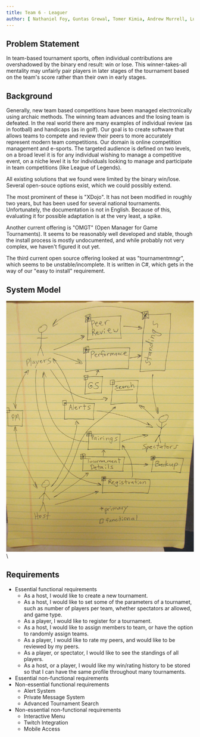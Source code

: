 ```yaml
---
title: Team 6 - Leaguer
author: [ Nathaniel Foy, Guntas Grewal, Tomer Kimia, Andrew Murrell, Luke Shumaker, Davis Webb ]
---
```


Problem Statement
-----------------

In team-based tournament sports, often individual contributions are
overshadowed by the binary end result: win or lose.  This
winner-takes-all mentality may unfairly pair players in later stages
of the tournament based on the team's score rather than their own in
early stages.


Background
----------

Generally, new team based competitions have been managed
electronically using archaic methods.  The winning team advances and
the losing team is defeated.  In the real world there are many
examples of individual review (as in football) and handicaps (as in
golf).  Our goal is to create software that allows teams to compete
and review their peers to more accurately represent modern team
competitions.  Our domain is online competition management and
e-sports.  The targeted audience is defined on two levels, on a broad
level it is for any individual wishing to manage a competitive event,
on a niche level it is for individuals looking to manage and
participate in team competitions (like League of Legends).

All existing solutions that we found were limited by the binary
win/lose.  Several open-souce options exist, which we could possibly
extend.

The most prominent of these is "XDojo". It has not been modified in
roughly two years, but has been used for several national
tournaments.  Unfortunately, the documentation is not in English.
Because of this, evaluating it for possible adaptation is at the very
least, a spike.

Another current offering is "OMGT" (Open Manager for Game
Tournaments).  It seems to be reasonably well developed and stable,
though the install process is mostly undocumented, and while probably
not very complex, we haven't figured it out yet.

The third current open source offering looked at was "tournamentmngr",
which seems to be unstable/incomplete.  It is written in C#, which
gets in the way of our "easy to install" requirement.

System Model
------------

![](./Diagram01.jpg)\ 

Requirements
------------

 - Essential functional requirements
    - As a host, I would like to create a new tournament.
    - As a host, I would like to set some of the parameters of a tournamet, such as number of players per team, whether spectators ar allowed, and game type.
    - As a player, I would like to register for a tournament.
    - As a host, I would like to assign members to team, or have the option to randomly assign teams.
    - As a player, I would like to rate my peers, and would like to be reviewed by my peers.
    - As a player, or spectator, I would like to see the standings of all players.
    - As a host, or a player, I would like my win/rating history to be stored so that I can have the same profile throughout many tournaments.
 - Essential non-functional requirements
 - Non-essential functional requirements
    - Alert System
    - Private Message System
    - Advanced Tournament Search
 - Non-essential non-functional requirements
    - Interactive Menu
    - Twitch Integration
    - Mobile Access
